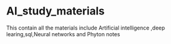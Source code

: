 # AI_study_materials
This contain all the materials include Artificial intelligence ,deep learing,sql,Neural networks and Phyton notes 
